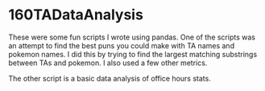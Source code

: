 # 160TADataAnalysis

These were some fun scripts I wrote using pandas. One of the scripts was an attempt to find the best puns you could make with TA names and pokemon names.
I did this by trying to find the largest matching substrings between TAs and pokemon. I also used a few other metrics.

The other script is a basic data analysis of office hours stats.
